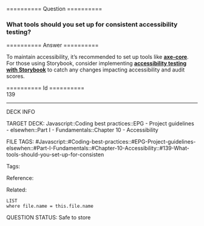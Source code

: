 ========== Question ==========  

### What tools should you set up for consistent accessibility testing?  

========== Answer ==========  

To maintain accessibility, it’s recommended to set up tools like **[axe-core](https://www.youtube.com/watch?v=-n5Ul7WPc3Y&list=PLMlWGnpsViOMt24a-Y_dybv68H-kj6Un6&t=1649s)**. For those using Storybook, consider implementing **[accessibility testing with Storybook](https://storybook.js.org/blog/accessibility-testing-with-storybook/)** to catch any changes impacting accessibility and audit scores.

========== Id ==========  
139

---

DECK INFO

TARGET DECK: Javascript::Coding best practices::EPG - Project guidelines - elsewhen::Part I - Fundamentals::Chapter 10 - Accessibility

FILE TAGS: #Javascript::#Coding-best-practices::#EPG-Project-guidelines-elsewhen::#Part-I-Fundamentals::#Chapter-10-Accessibility::#139-What-tools-should-you-set-up-for-consisten

Tags:

Reference:

Related:

```dataview
LIST
where file.name = this.file.name
```

QUESTION STATUS: Safe to store
